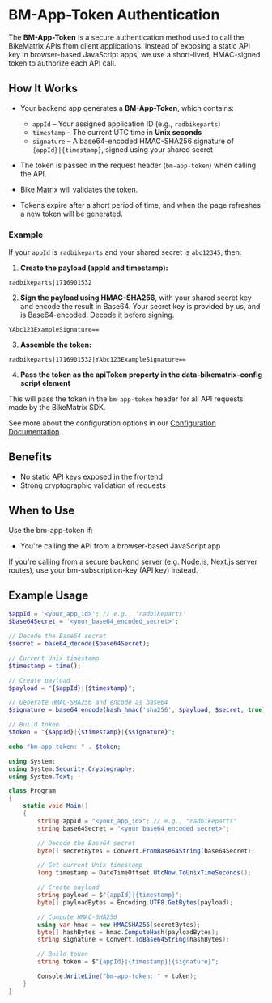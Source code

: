 # BM-App-Token Authentication

The **BM-App-Token** is a secure authentication method used to call the BikeMatrix APIs from client applications. Instead of exposing a static API key in browser-based JavaScript apps, we use a short-lived, HMAC-signed token to authorize each API call.

## How It Works
- Your backend app generates a **BM-App-Token**, which contains:
  - `appId` – Your assigned application ID (e.g., `radbikeparts`)
  - `timestamp` – The current UTC time in **Unix seconds**
  - `signature` – A base64-encoded HMAC-SHA256 signature of `{appId}|{timestamp}`, signed using your shared secret

- The token is passed in the request header (`bm-app-token`) when calling the API.
- Bike Matrix will validates the token.
- Tokens expire after a short period of time, and when the page refreshes a new token will be generated.

### Example

If your `appId` is `radbikeparts` and your shared secret is `abc12345`, then:

1. **Create the payload (appId and timestamp):**

```plaintext
radbikeparts|1716901532
```

2. **Sign the payload using HMAC-SHA256**, with your shared secret key and encode the result in Base64. Your secret key is provided by us, and is Base64-encoded. Decode it before signing.

```plaintext
YAbc123ExampleSignature==
```

3. **Assemble the token:**

```plaintext
radbikeparts|1716901532|YAbc123ExampleSignature==
```

4. **Pass the token as the apiToken property in the data-bikematrix-config script element**

This will pass the token in the `bm-app-token` header for all API requests made by the BikeMatrix SDK.

See more about the configuration options in our [Configuration Documentation](configuration.md).


## Benefits
- No static API keys exposed in the frontend
- Strong cryptographic validation of requests

## When to Use
Use the bm-app-token if:
- You're calling the API from a browser-based JavaScript app

If you're calling from a secure backend server (e.g. Node.js, Next.js server routes), use your bm-subscription-key (API key) instead.

## Example Usage

```php
$appId = '<your_app_id>'; // e.g., 'radbikeparts'
$base64Secret = '<your_base64_encoded_secret>';

// Decode the Base64 secret
$secret = base64_decode($base64Secret);

// Current Unix timestamp
$timestamp = time();

// Create payload
$payload = "{$appId}|{$timestamp}";

// Generate HMAC-SHA256 and encode as base64
$signature = base64_encode(hash_hmac('sha256', $payload, $secret, true));

// Build token
$token = "{$appId}|{$timestamp}|{$signature}";

echo "bm-app-token: " . $token;
```

```csharp
using System;
using System.Security.Cryptography;
using System.Text;

class Program
{
    static void Main()
    {
        string appId = "<your_app_id>"; // e.g., "radbikeparts"
        string base64Secret = "<your_base64_encoded_secret>";

        // Decode the Base64 secret
        byte[] secretBytes = Convert.FromBase64String(base64Secret);

        // Get current Unix timestamp
        long timestamp = DateTimeOffset.UtcNow.ToUnixTimeSeconds();

        // Create payload
        string payload = $"{appId}|{timestamp}";
        byte[] payloadBytes = Encoding.UTF8.GetBytes(payload);

        // Compute HMAC-SHA256
        using var hmac = new HMACSHA256(secretBytes);
        byte[] hashBytes = hmac.ComputeHash(payloadBytes);
        string signature = Convert.ToBase64String(hashBytes);

        // Build token
        string token = $"{appId}|{timestamp}|{signature}";

        Console.WriteLine("bm-app-token: " + token);
    }
}
```


